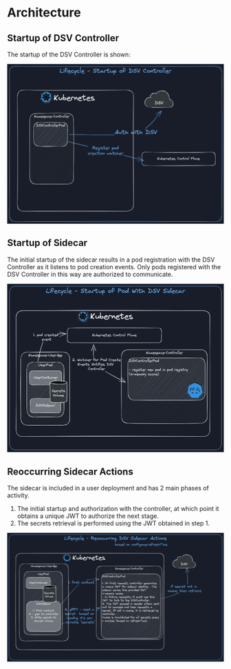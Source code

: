 # Architecture

## Startup of DSV Controller

The startup of the DSV Controller is shown:

![Lifecycle startup dsv controller](assets/lifecycle-startup-dsv-controller.png)

## Startup of Sidecar

The initial startup of the sidecar results in a pod registration with the DSV Controller as it listens to pod creation events.
Only pods registered with the DSV Controller in this way are authorized to communicate.

![Lifecycle startup sidecar](assets/lifecycle-startup-sidecar.png)

## Reoccurring Sidecar Actions

The sidecar is included in a user deployment and has 2 main phases of activity.

1. The initial startup and authorization with the controller, at which point it obtains a unique JWT to authorize the next stage.
1. The secrets retrieval is performed using the JWT obtained in step 1.

![Lifecycle reoccurring sidecar actions](assets/lifecycle-reoccurring-sidecar-actions.png)
